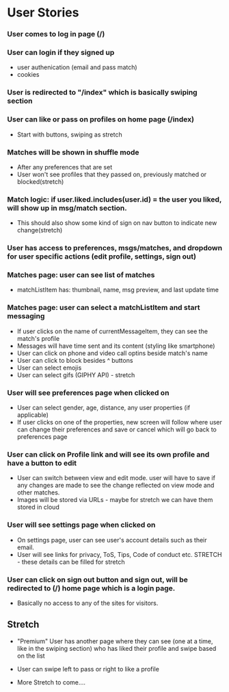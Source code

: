 # User Stories

### User comes to log in page (/)
### User can login if they signed up
- user authenication (email and pass match)
- cookies

### User is redirected to "/index" which is basically swiping section

### User can like or pass on profiles on home page (/index)
- Start with buttons, swiping as stretch

### Matches will be shown in shuffle mode
- After any preferences that are set
- User won't see profiles that they passed on, previously matched or blocked(stretch)

### Match logic: if user.liked.includes(user.id) = the user you liked, will show up in msg/match section.
- This should also show some kind of sign on nav button to indicate new change(stretch)

### User has access to preferences, msgs/matches, and dropdown for user specific actions (edit profile, settings, sign out)

### Matches page: user can see list of matches
- matchListItem has: thumbnail, name, msg preview, and last update time

### Matches page: user can select a matchListItem and start messaging
- If user clicks on the name of currentMessageItem, they can see the match's profile
- Messages will have time sent and its content (styling like smartphone)
- User can click on phone and video call optins beside match's name
- User can click to block besides ^ buttons
- User can select emojis
- User can select gifs (GIPHY API) - stretch

### User will see preferences page when clicked on
- User can select gender, age, distance, any user properties (if applicable)
- If user clicks on one of the properties, new screen will follow where user can change their preferences and save or cancel which will go back to preferences page 

### User can click on Profile link and will see its own profile and have a button to edit
- User can switch between view and edit mode. user will have to save if any changes are made to see the change reflected on view mode and other matches.
- Images will be stored via URLs - maybe for stretch we can have them stored in cloud

### User will see settings page when clicked on 
- On settings page, user can see user's account details such as their email. 
- User will see links for privacy, ToS, Tips, Code of conduct etc. STRETCH - these details can be filled for stretch

### User can click on sign out button and sign out, will be redirected to (/) home page which is a login page.
- Basically no access to any of the sites for visitors.


## Stretch
- "Premium" User has another page where they can see (one at a time, like in the swiping section) who has liked their profile and swipe based on the list

- User can swipe left to pass or right to like a profile

- More Stretch to come....





